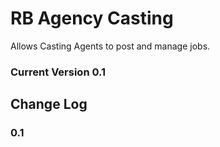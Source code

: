 # RB Agency Casting
Allows Casting Agents to post and manage jobs.

### Current Version 0.1


## Change Log

### 0.1
